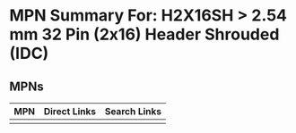 



# MPN Summary For: H2X16SH > 2.54 mm 32 Pin (2x16) Header Shrouded (IDC)

## MPNs
  

|MPN|Direct Links|Search Links|
| :--- | :--- | :--- |
||||
